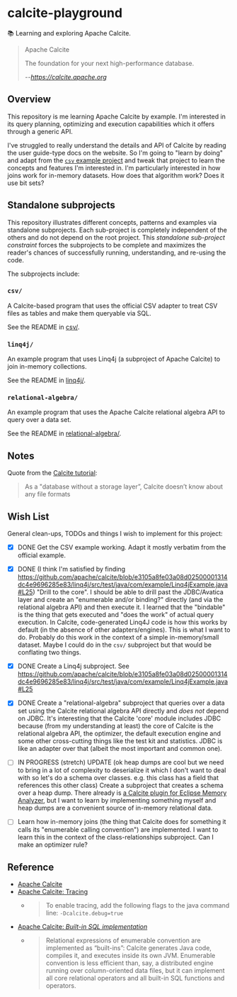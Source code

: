 # calcite-playground

📚 Learning and exploring Apache Calcite.

> Apache Calcite
>
> The foundation for your next high-performance database.
>
> --<cite>https://calcite.apache.org</cite>


## Overview

This repository is me learning Apache Calcite by example. I'm interested in its query planning, optimizing and execution capabilities which it offers through a generic API.

I've struggled to really understand the details and API of Calcite by reading the user guide-type docs on the website. So I'm going to "learn by doing" and adapt from the [`csv` example project](https://github.com/apache/calcite/tree/main/example/csv) and tweak that project to learn the concepts and features I'm interested in. I'm particularly interested in how joins work for in-memory datasets. How does that algorithm work? Does it use bit sets?


## Standalone subprojects

This repository illustrates different concepts, patterns and examples via standalone subprojects. Each sub-project is
completely independent of the others and do not depend on the root project. This _standalone sub-project constraint_
forces the subprojects to be complete and maximizes the reader's chances of successfully running, understanding, and
re-using the code.

The subprojects include:

### `csv/`

A Calcite-based program that uses the official CSV adapter to treat CSV files as tables and make them queryable via SQL.

See the README in [csv/](csv/).


### `linq4j/`

An example program that uses Linq4j (a subproject of Apache Calcite) to join in-memory collections.

See the README in [linq4j/](linq4j/).


### `relational-algebra/`

An example program that uses the Apache Calcite relational algebra API to query over a data set.

See the README in [relational-algebra/](relational-algebra/).


## Notes

Quote from the [Calcite tutorial](https://calcite.apache.org/docs/tutorial.html):

> As a "database without a storage layer”, Calcite doesn’t know about any file formats


## Wish List

General clean-ups, TODOs and things I wish to implement for this project:

* [x] DONE Get the CSV example working. Adapt it mostly verbatim from the official example.
* [x] DONE (I think I'm satisfied by finding https://github.com/apache/calcite/blob/e3105a8fe03a08d02500001314dc4e9696285e83/linq4j/src/test/java/com/example/Linq4jExample.java#L25) "Drill to the core". I should be able to drill past the JDBC/Avatica layer and create an "enumerable and/or binding?"
  directly (and via the relational algebra API) and then execute it. I learned that the "bindable" is the thing that
  gets executed and "does the work" of actual query execution. In Calcite, code-generated Linq4J code is how this works
  by default (in the absence of other adapters/engines). This is what I want to do. Probably do this work in the context
  of a simple in-memory/small dataset. Maybe I could do in the `csv/` subproject but that would be conflating two things.
* [x] DONE Create a Linq4j subproject. See https://github.com/apache/calcite/blob/e3105a8fe03a08d02500001314dc4e9696285e83/linq4j/src/test/java/com/example/Linq4jExample.java#L25
* [x] DONE Create a "relational-algebra" subproject that queries over a data set using the Calcite relational
  algebra API directly and *does not* depend on JDBC. It's interesting that the Calcite 'core' module includes JDBC
  because (from my understanding at least) the core of Calcite is the relational algebra API, the optimizer, the default
  execution engine and some other cross-cutting things like the test kit and statistics. JDBC is like an adapter over that
  (albeit the most important and common one).
* [ ] IN PROGRESS (stretch) UPDATE (ok heap dumps are cool but we need to bring in a lot of complexity to deserialize it which I
  don't want to deal with so let's do a schema over classes. e.g. this class has a field that references this other class) Create a subproject that creates a schema over a heap dump. There already is [a Calcite plugin for Eclipse Memory Analyzer](https://github.com/vlsi/mat-calcite-plugin),
  but I want to learn by implementing something myself and heap dumps are a convenient source of in-memory relational data.
* [ ] Learn how in-memory joins (the thing that Calcite does for something it calls its "enumerable calling convention") are implemented. I want to learn this in the context of the class-relationships subproject. Can
  I make an optimizer rule?


## Reference

* [Apache Calcite](https://calcite.apache.org/)
* [Apache Calcite: Tracing](https://calcite.apache.org/docs/howto.html#tracing)
   * > To enable tracing, add the following flags to the java command line: `-Dcalcite.debug=true`
* [Apache Calcite: *Built-in SQL implementation*](https://calcite.apache.org/docs/adapter.html#built-in-sql-implementation)
   * > Relational expressions of enumerable convention are implemented as “built-ins”: Calcite generates Java code, compiles it, and executes inside its own JVM. Enumerable convention is less efficient than, say, a distributed engine running over column-oriented data files, but it can implement all core relational operators and all built-in SQL functions and operators. 
